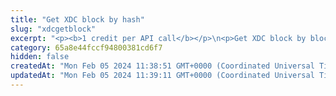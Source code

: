 ```yaml
---
title: "Get XDC block by hash"
slug: "xdcgetblock"
excerpt: "<p><b>1 credit per API call</b></p>\n<p>Get XDC block by block hash or block number.</p>"
category: 65a8e44fccf94800381cd6f7
hidden: false
createdAt: "Mon Feb 05 2024 11:38:51 GMT+0000 (Coordinated Universal Time)"
updatedAt: "Mon Feb 05 2024 11:39:11 GMT+0000 (Coordinated Universal Time)"
---
```

